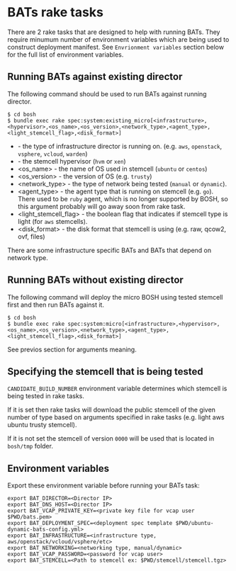 # BATs rake tasks

There are 2 rake tasks that are designed to help with running BATs. They require minumum number of environment variables which are being used to construct deployment manifest. See `Envrionment variables` section below for the full list of environment variables.

## Running BATs against existing director

The following command should be used to run BATs against running director.

```
$ cd bosh
$ bundle exec rake spec:system:existing_micro[<infrastructure>,<hypervisor>,<os_name>,<os_version>,<network_type>,<agent_type>,<light_stemcell_flag>,<disk_format>]
```

* <infrastructure> - the type of infrastructure director is running on. (e.g. `aws`, `openstack`, `vsphere`, `vcloud`, `warden`)
* <hypervisor> - the stemcell hypervisor (`hvm` or `xen`)
* <os_name> - the name of OS used in stemcell (`ubuntu` or `centos`)
* <os_version> - the version of OS (e.g. `trusty`)
* <network_type> - the type of network being tested (`manual` or `dynamic`).
* <agent_type> - the agent type that is running on stemcell (e.g. `go`). There used to be `ruby` agent, which is no longer supported by BOSH, so this argument probably will go away soon from rake task.
* <light_stemcell_flag> - the boolean flag that indicates if stemcell type is light (for `aws` stemcells).
* <disk_format> - the disk format that stemcell is using (e.g. raw, qcow2, ovf, files)
 

There are some infrastructure specific BATs and BATs that depend on network type.

## Running BATs without existing director

The following command will deploy the micro BOSH using tested stemcell first and then run BATs against it.

```
$ cd bosh
$ bundle exec rake spec:system:micro[<infrastructure>,<hypervisor>,<os_name>,<os_version>,<network_type>,<agent_type>,<light_stemcell_flag>,<disk_format>]
```

See previos section for arguments meaning.

## Specifying the stemcell that is being tested

`CANDIDATE_BUILD_NUMBER` environment variable determines which stemcell is being tested in rake tasks. 

If it is set then rake tasks will download the public stemcell of the given number of type based on arguments specified in rake tasks (e.g. light aws ubuntu trusty stemcell).

If it is not set the stemcell of version `0000` will be used that is located in `bosh/tmp` folder.

## Environment variables

Export these environment variable before running your BATs task:

```
export BAT_DIRECTOR=<Director IP>
export BAT_DNS_HOST=<Director IP>
export BAT_VCAP_PRIVATE_KEY=<private key file for vcap user $PWD/bats.pem>
export BAT_DEPLOYMENT_SPEC=<deployment spec template $PWD/ubuntu-dynamic-bats-config.yml>
export BAT_INFRASTRUCTURE=<infrastructure type, aws/openstack/vcloud/vsphere/etc>
export BAT_NETWORKING=<networking type, manual/dynamic>
export BAT_VCAP_PASSWORD=<password for vcap user>
export BAT_STEMCELL=<Path to stemcell ex: $PWD/stemcell/stemcell.tgz>
```

